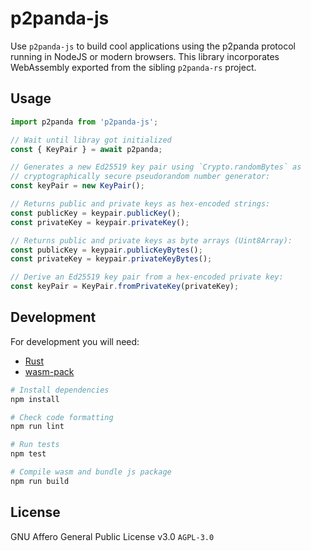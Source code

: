 # p2panda-js

Use `p2panda-js` to build cool applications using the p2panda protocol running in NodeJS or modern browsers. This library incorporates WebAssembly exported from the sibling `p2panda-rs` project.

## Usage

```js
import p2panda from 'p2panda-js';

// Wait until libray got initialized
const { KeyPair } = await p2panda;

// Generates a new Ed25519 key pair using `Crypto.randomBytes` as
// cryptographically secure pseudorandom number generator:
const keyPair = new KeyPair();

// Returns public and private keys as hex-encoded strings:
const publicKey = keypair.publicKey();
const privateKey = keypair.privateKey();

// Returns public and private keys as byte arrays (Uint8Array):
const publicKey = keypair.publicKeyBytes();
const privateKey = keypair.privateKeyBytes();

// Derive an Ed25519 key pair from a hex-encoded private key:
const keyPair = KeyPair.fromPrivateKey(privateKey);
```

## Development

For development you will need:

* [Rust](https://www.rust-lang.org/learn/get-started)
* [wasm-pack](https://rustwasm.github.io/wasm-pack/installer)

```bash
# Install dependencies
npm install

# Check code formatting
npm run lint

# Run tests
npm test

# Compile wasm and bundle js package
npm run build
```

## License

GNU Affero General Public License v3.0 `AGPL-3.0`
